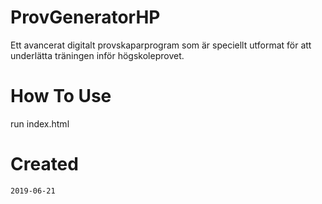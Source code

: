 # ProvGeneratorHP
Ett avancerat digitalt provskaparprogram som är speciellt utformat för att underlätta träningen inför högskoleprovet.  

# How To Use
run index.html

# Created
    2019-06-21